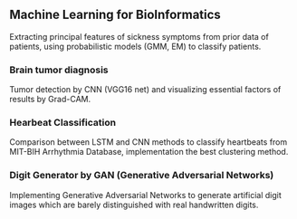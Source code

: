 ## Machine Learning for BioInformatics


Extracting principal features of sickness symptoms from prior data of patients, using probabilistic models (GMM, EM) to classify patients.
### Brain tumor diagnosis
Tumor detection by CNN (VGG16 net) and visualizing essential factors of results by Grad-CAM.
### Hearbeat Classification
Comparison between LSTM and CNN methods to classify heartbeats from MIT-BIH Arrhythmia Database, implementation the best clustering method.
### Digit Generator by GAN (Generative Adversarial Networks)
Implementing Generative Adversarial Networks to generate artificial digit images which are barely distinguished with real handwritten digits.
